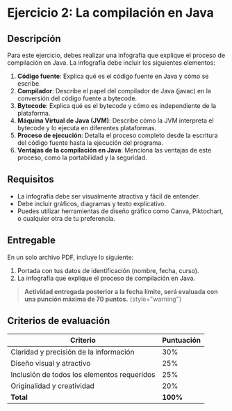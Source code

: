 # Ejercicio 2: La compilación en Java

## Descripción

Para este ejercicio, debes realizar una infografía que explique el proceso de compilación en Java. La infografía debe
incluir los siguientes elementos:

1. **Código fuente**: Explica qué es el código fuente en Java y cómo se escribe.
2. **Compilador**: Describe el papel del compilador de Java (javac) en la conversión del código fuente a bytecode.
3. **Bytecode**: Explica qué es el bytecode y cómo es independiente de la plataforma.
4. **Máquina Virtual de Java (JVM)**: Describe cómo la JVM interpreta el bytecode y lo ejecuta en diferentes
   plataformas.
5. **Proceso de ejecución**: Detalla el proceso completo desde la escritura del código fuente hasta la ejecución del
   programa.
6. **Ventajas de la compilación en Java**: Menciona las ventajas de este proceso, como la portabilidad y la seguridad.

## Requisitos

* La infografía debe ser visualmente atractiva y fácil de entender.
* Debe incluir gráficos, diagramas y texto explicativo.
* Puedes utilizar herramientas de diseño gráfico como Canva, Piktochart, o cualquier otra de tu preferencia.

## Entregable

En un solo archivo PDF, incluye lo siguiente:

1. Portada con tus datos de identificación (nombre, fecha, curso).
2. La infografía que explique el proceso de compilación en Java.

> **Actividad entregada posterior a la fecha límite, será evaluada con una punción máxima de 70 puntos.**
> {style="warning"}

## Criterios de evaluación

| Criterio                                    | Puntuación |
|---------------------------------------------|------------|
| Claridad y precisión de la información      | 30%        |
| Diseño visual y atractivo                   | 25%        |
| Inclusión de todos los elementos requeridos | 25%        |
| Originalidad y creatividad                  | 20%        |
| **Total**                                   | **100%**   |    